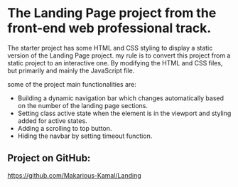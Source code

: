 # The Landing Page project from the front-end web professional track.

The starter project has some HTML and CSS styling to display a static version of the Landing Page project. my rule is to convert this project from a static project to an interactive one. By modifying the HTML and CSS files, but primarily and mainly the JavaScript file.

some of the project main functionalities are:
* Building a dynamic navigation bar which changes automatically based on the number of the landing page sections.
* Setting class active state when the element is in the viewport and styling added for active states.
* Adding a scrolling to top button.
* Hiding the navbar by setting timeout function.

## Project on GitHub:

https://github.com/Makarious-Kamal/Landing
